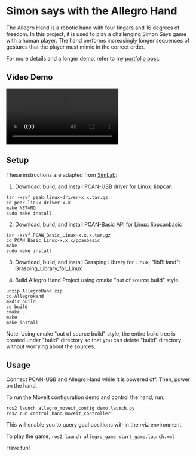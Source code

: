 # Simon says with the Allegro Hand

The Allegro Hand is a robotic hand with four fingers and 16 degrees of freedom. In this project, it is used to play a challenging Simon Says game with a human player. The hand performs increasingly longer sequences of gestures that the player must mimic in the correct order. 

For more details and a longer demo, refer to my [portfolio post](https://nahder.github.io/manipulation_projects/simon_says/).

## Video Demo
<video src="https://github.com/nahder/Allegro-ROS2/assets/71537050/bdaf1176-4fe3-4757-9f8f-dbc4102a4fc1"></video>




## Setup 
These instructions are adapted from [SimLab](https://github.com/simlabrobotics/allegro_hand_linux):

1. Download, build, and install PCAN-USB driver for Linux: libpcan
```
tar -xzvf peak-linux-driver-x.x.tar.gz
cd peak-linux-driver-x.x
make NET=NO
sudo make install
```
2. Download, build, and install PCAN-Basic API for Linux: libpcanbasic
```
tar -xzvf PCAN_Basic_Linux-x.x.x.tar.gz
cd PCAN_Basic_Linux-x.x.x/pcanbasic
make
sudo make install
```

3. Download, build, and install Grasping Library for Linux, "libBHand": Grasping_Library_for_Linux

4. Build Allegro Hand Project using cmake "out of source build" style.
```
unzip AllegroHand.zip
cd AllegroHand
mkdir build
cd build
cmake ..
make
make install
```

Note: Using cmake "out of source build" style, the entire build tree is created under "build" directory so that you can delete "build" directory without worrying about the sources.

## Usage 
Connect PCAN-USB and Allegro Hand while it is powered off. Then, power on the hand.

To run the MoveIt configuration demo and control the hand, run:
```
ros2 launch allegro_moveit_config demo.launch.py
ros2 run control_hand moveit_controller
```
This will enable you to query goal positions within the rviz environment.

To play the game,
`ros2 launch allegro_game start_game.launch.xml`

Have fun!



